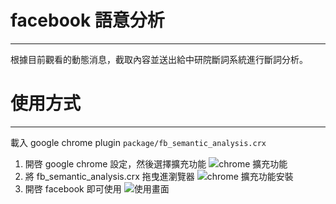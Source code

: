 # facebook 語意分析
---
根據目前觀看的動態消息，截取內容並送出給中研院斷詞系統進行斷詞分析。

# 使用方式
---
載入 google chrome plugin ```package/fb_semantic_analysis.crx ```

1. 開啓 google chrome 設定，然後選擇擴充功能 ![chrome 擴充功能](https://dl.dropboxusercontent.com/u/3295432/facebook-semantic-analysis/%E8%9E%A2%E5%B9%95%E6%88%AA%E5%9C%96%202014-03-31%2017.57.33.jpg)
2. 將 fb_semantic_analysis.crx 拖曳進瀏覽器 ![chrome 擴充功能安裝](https://dl.dropboxusercontent.com/u/3295432/facebook-semantic-analysis/%E8%9E%A2%E5%B9%95%E6%88%AA%E5%9C%96%202014-03-31%2018.05.24.jpg)
3. 開啓 facebook 即可使用 ![使用畫面](https://dl.dropboxusercontent.com/u/3295432/facebook-semantic-analysis/%E8%9E%A2%E5%B9%95%E6%88%AA%E5%9C%96%202014-03-31%2014.37.28.jpg)